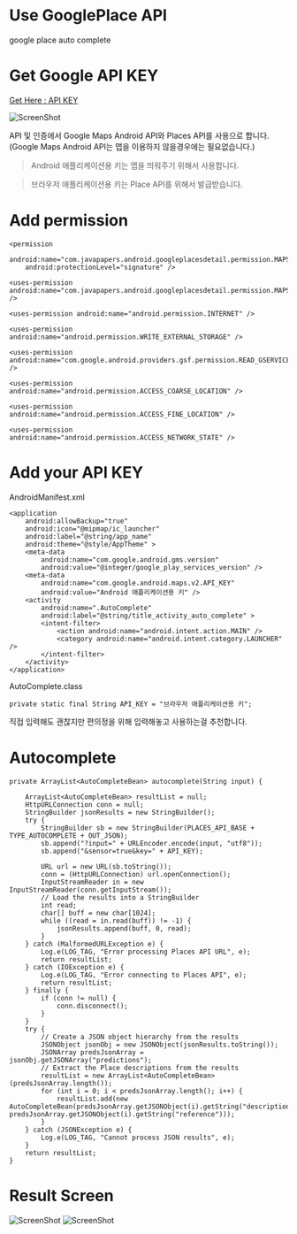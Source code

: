 # Use GooglePlace API
google place auto complete

# Get Google API KEY
[Get Here : API KEY](https://console.developers.google.com/project)

![ScreenShot](http://sangcomz.cafe24.com/eximg/apikey.png)

API 및 인증에서 Google Maps Android API와 Places API를 사용으로 합니다.
(Google Maps Android API는 맵을 이용하지 않을경우에는 필요없습니다.)

>Android 애플리케이션용 키는 맵을 띄워주기 위해서 사용합니다.

>브라우저 애플리케이션용 키는 Place API를 위해서 발급받습니다.

# Add permission

    <permission
        android:name="com.javapapers.android.googleplacesdetail.permission.MAPS_RECEIVE"
        android:protectionLevel="signature" />
        
    <uses-permission android:name="com.javapapers.android.googleplacesdetail.permission.MAPS_RECEIVE" />
    
    <uses-permission android:name="android.permission.INTERNET" />
    
    <uses-permission android:name="android.permission.WRITE_EXTERNAL_STORAGE" />
    
    <uses-permission android:name="com.google.android.providers.gsf.permission.READ_GSERVICES" />
    
    <uses-permission android:name="android.permission.ACCESS_COARSE_LOCATION" />
    
    <uses-permission android:name="android.permission.ACCESS_FINE_LOCATION" />
    
    <uses-permission android:name="android.permission.ACCESS_NETWORK_STATE" />
    
# Add your API KEY
AndroidManifest.xml

    <application
        android:allowBackup="true"
        android:icon="@mipmap/ic_launcher"
        android:label="@string/app_name"
        android:theme="@style/AppTheme" >
        <meta-data
            android:name="com.google.android.gms.version"
            android:value="@integer/google_play_services_version" />
        <meta-data
            android:name="com.google.android.maps.v2.API_KEY"
            android:value="Android 애플리케이션용 키" />
        <activity
            android:name=".AutoComplete"
            android:label="@string/title_activity_auto_complete" >
            <intent-filter>
                <action android:name="android.intent.action.MAIN" />
                <category android:name="android.intent.category.LAUNCHER" />
            </intent-filter>
        </activity>
    </application>

AutoComplete.class

    private static final String API_KEY = "브라우저 애플리케이션용 키";

직접 입력해도 괜찮지만 편의정을 위해 입력해놓고 사용하는걸 추천합니다.

# Autocomplete

    private ArrayList<AutoCompleteBean> autocomplete(String input) {
    
        ArrayList<AutoCompleteBean> resultList = null;
        HttpURLConnection conn = null;
        StringBuilder jsonResults = new StringBuilder();
        try {
            StringBuilder sb = new StringBuilder(PLACES_API_BASE + TYPE_AUTOCOMPLETE + OUT_JSON);
            sb.append("?input=" + URLEncoder.encode(input, "utf8"));
            sb.append("&sensor=true&key=" + API_KEY);
            
            URL url = new URL(sb.toString());
            conn = (HttpURLConnection) url.openConnection();
            InputStreamReader in = new InputStreamReader(conn.getInputStream());
            // Load the results into a StringBuilder
            int read;
            char[] buff = new char[1024];
            while ((read = in.read(buff)) != -1) {
                jsonResults.append(buff, 0, read);
            }
        } catch (MalformedURLException e) {
            Log.e(LOG_TAG, "Error processing Places API URL", e);
            return resultList;
        } catch (IOException e) {
            Log.e(LOG_TAG, "Error connecting to Places API", e);
            return resultList;
        } finally {
            if (conn != null) {
                conn.disconnect();
            }
        }
        try {
            // Create a JSON object hierarchy from the results
            JSONObject jsonObj = new JSONObject(jsonResults.toString());
            JSONArray predsJsonArray = jsonObj.getJSONArray("predictions");
            // Extract the Place descriptions from the results
            resultList = new ArrayList<AutoCompleteBean>(predsJsonArray.length());
            for (int i = 0; i < predsJsonArray.length(); i++) {
                resultList.add(new AutoCompleteBean(predsJsonArray.getJSONObject(i).getString("description"), predsJsonArray.getJSONObject(i).getString("reference")));
            }
        } catch (JSONException e) {
            Log.e(LOG_TAG, "Cannot process JSON results", e);
        }
        return resultList;
    }
    
# Result Screen

![ScreenShot](http://sangcomz.cafe24.com/eximg/auto1.png)  ![ScreenShot](http://sangcomz.cafe24.com/eximg/auto2.png)
